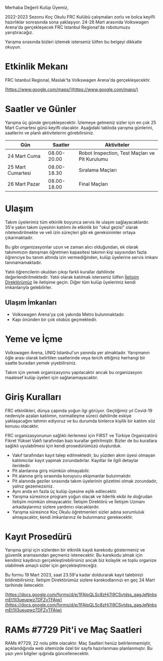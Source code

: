 Merhaba Değerli Kulüp Üyemiz,

2022-2023 Sezonu Koç Okulu FRC Kulübü çalışmaları zorlu ve bolca keyifli hazırlıklar sonrasında sona yaklaşıyor. 24-26 Mart arasında Volkswagen Arena'da gerçekleşecek FRC Istanbul Regional'da robotumuzu yarıştıracağız.

Yarışma sırasında bizleri izlemek isterseniz lütfen bu belgeyi dikkatle okuyun.

# Etkinlik Mekanı

FRC Istanbul Regional, Maslak'ta Volkswagen Arena'da gerçekleşecektir.

[https://www.google.com/maps/](https://www.google.com/maps/)

# Saatler ve Günler

Yarışma üç günde gerçekleşecektir. İzlemeye gelmeniz sizler için en çok 25 Mart Cumartesi günü keyifli olacaktır. Aşağıdaki tabloda yarışma günlerini, saatlerini ve planlı aktivitelerini görebilirsiniz.

| **Gün** | **Saatler** | **Aktiviteler** |
| --- | --- | --- |
| 24 Mart Cuma | 08.00-20.00 | Robot Inspection, Test Maçları ve Pit Kurulumu |
| 25 Mart Cumartesi | 08.00-18.30 | Sıralama Maçları |
| 26 Mart Pazar | 08.00-18.00 | Final Maçları |

# Ulaşım

Takım üyelerimiz tüm etkinlik boyunca servis ile ulaşım sağlayacaklardır. 35'e yakın takım üyesinin katılımı ile etkinlik bir "okul gezisi" olarak nitelendirilmekte ve veli izin süreçleri gibi ek gereksinimler ortaya çıkarmaktadır.

Bu gibi organizasyonlar uzun ve zaman alıcı olduğundan, ek olarak takımımızın danışman öğretmen kapasitesi takımın kişi sayısından fazla öğrenciye bu tanım altında izin vermediğinden, kulüp üyelerine servis imkanı tanınamamaktadır.

Yatılı öğrencilerin okuldan çıkışı farklı kurallar dahilinde değerlendirilmektedir. Yatılı olarak katılmak isterseniz lütfen [İletişim Direktörümüz](mailto:sirel.fisek@rams7729.org) ile iletişime geçin. Diğer tüm kulüp üyelerimiz kendi imkanlarıyla gelebilirler.

## Ulaşım İmkanları

- Volkswagen Arena'ya çok yakında Metro bulunmaktadır.
- Kapı önünden bir çok otobüs geçmektedir.

# Yeme ve İçme

Volkswagen Arena, UNIQ Istanbul'un yanında yer almaktadır. Yarışmanın öğle arası olarak belirtilen saatlerinde veya tercih ettiğiniz herhangi bir saatte buradan yemek yiyebilirsiniz.

Takım için yemek organizasyonu yapılacaktır ancak bu organizasyon maalesef kulüp üyeleri için sağlanamayacaktır.

# Giriş Kuralları

FRC etkinlikleri, dünya çapında yoğun ilgi görüyor. Geçtiğimiz yıl Covid-19 nedeniyle azalan katılımın, normalleşme süreci dahilinde eskiye yaklaşacağını tahmin ediyoruz ve bu durumda binlerce kişilik bir katılım söz konusu olacaktır.

FRC organizasyonunun sağlıklı ilerlemesi için FIRST ve Türkiye Organizatörü Fikret Yüksel Vakfı tarafından bazı kurallar getirilmiştir. Bizler de bu kurallara sağlıklı uyulabilmesi için kendi prosedürümüzü oluşturduk.

- Vakıf tarafından kayıt talep edilmektedir, bu yüzden akım üyesi olmayan katılımcılar kayıt yapmak zorundadırlar. Kayıtlar ile ilgili detaylar ileridedir.
- Pit alanlarına giriş mümkün olmayabilir.
- Pit alanına giriş sırasında koruyucu ekipmanlar bulunmalıdır.
- Pit alanında geziler sırasında takım üyelerinin gözetimi olmak zorundadır, yalnız gezemezsiniz.
- Aynı anda en fazla üç kulüp üyesine eşlik edilecektir.
- Yarışma süresince program yoğun olacak ve liderlik ekibi ile doğrudan iletişim mümkün olmayacaktır. İletişim Direktörü ve İletişim Uzmanı arkadaşlarımız sizlere yardımcı olacaklardır.
- Yarışma süresince Koç Okulu öğretmenleri sizler adına sorumluluk almayacaktır, kendi imkanlarınız ile bulunmanız gerekecektir.

# Kayıt Prosedürü

Yarışma girişi için sizlerden bir etkinlik kaydı karekodu göstermeniz ve güvenlik aramasından geçmeniz istenecektir. Bu karekodu almak için kendiniz kaydınızı gerçekleştirebilirsiniz ancak biz kolaylık ve toplu organize olabilmek amaçlı sizler için gerçekleştireceğiz.

Bu formu 19 Mart 2023, saat 23.59'a kadar doldurarak kayıt talebinizi bildirebilirsiniz. İletişim Direktörümüz sizlere karekodlarınızı en geç 24 Mart tarihinde iletecektir.

[https://docs.google.com/forms/d/e/1FAIpQLSc8zHi7i9CSvtdss_gagJeNnbsmEt1Il3ueupwz7DFZvTFAjw](https://docs.google.com/forms/d/e/1FAIpQLSc8zHi7i9CSvtdss_gagJeNnbsmEt1Il3ueupwz7DFZvTFAjw)



# RAMs #7729 Pit'i ve Maç Saatleri

RAMs #7729, 22 nolu pitte olacaktır. Maç Saatleri henüz belirlenmemiştir, açıklandığında web sitemizde özel bir sayfa hazırlanması planlanmıştır. Bu yazı yeni bilgiler ışığında güncellenecektir.
